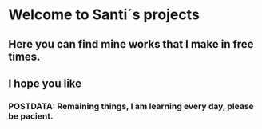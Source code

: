# Welcome to Santi´s projects
## Here you can find mine works that I make in free times.
## I hope you like

### POSTDATA: Remaining things, I am learning every day, please be pacient.

